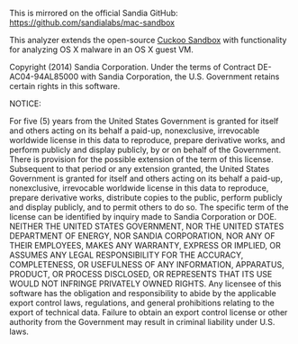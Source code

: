 This is mirrored on the official Sandia GitHub: https://github.com/sandialabs/mac-sandbox

This analyzer extends the open-source [Cuckoo Sandbox](https://github.com/cuckoobox/cuckoo) with functionality for analyzing OS X malware in an OS X guest VM.

Copyright (2014) Sandia Corporation. Under the terms of Contract DE-AC04-94AL85000 with Sandia Corporation, the U.S. Government retains certain rights in this software.

NOTICE:

For five (5) years from  the United States Government is granted for itself and others acting on its behalf a paid-up, nonexclusive, irrevocable worldwide license in this data to reproduce, prepare derivative works, and perform publicly and display publicly, by or on behalf of the Government. There is provision for the possible extension of the term of this license. Subsequent to that period or any extension granted, the United States Government is granted for itself and others acting on its behalf a paid-up, nonexclusive, irrevocable worldwide license in this data to reproduce, prepare derivative works, distribute copies to the public, perform publicly and display publicly, and to permit others to do so. The specific term of the license can be identified by inquiry made to Sandia Corporation or DOE.
NEITHER THE UNITED STATES GOVERNMENT, NOR THE UNITED STATES DEPARTMENT OF ENERGY, NOR SANDIA CORPORATION, NOR ANY OF THEIR EMPLOYEES, MAKES ANY WARRANTY, EXPRESS OR IMPLIED, OR ASSUMES ANY LEGAL RESPONSIBILITY FOR THE ACCURACY, COMPLETENESS, OR USEFULNESS OF ANY INFORMATION, APPARATUS, PRODUCT, OR PROCESS DISCLOSED, OR REPRESENTS THAT ITS USE WOULD NOT INFRINGE PRIVATELY OWNED RIGHTS.
Any licensee of this software has the obligation and responsibility to abide by the applicable export control laws, regulations, and general prohibitions relating to the export of technical data. Failure to obtain an export control license or other authority from the Government may result in criminal liability under U.S. laws.


